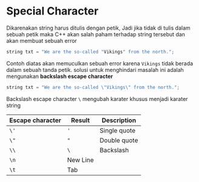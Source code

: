 # Special Character

Dikarenakan string harus ditulis dengan petik, Jadi jika  tidak di tulis dalam sebuah petik maka C++ akan salah paham terhadap string tersebut dan akan membuat sebuah error

```cpp
string txt = "We are the so-called "Vikings" from the north.";
```

Contoh diatas akan memuculkan sebuah error karena `Vikings` tidak berada dalam sebuah tanda petik. solusi untuk menghindari masalah ini adalah mengunakan **backslash escape character**

```cpp
string txt = "We are the so-called \"Vikings\" from the north.";
```

Backslash escape character `\` mengubah karater khusus menjadi karater string

Escape character | Result | Description
--- | --- | --- |
`\'` | `'` | Single quote
`\"` | `"` | Double quote
`\\` | `\` | Backslash
`\n` | New Line	
`\t` | Tab